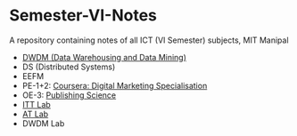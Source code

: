 # Semester-VI-Notes
A repository containing notes of all ICT (VI Semester) subjects, MIT Manipal

- [DWDM (Data Warehousing and Data Mining)](https://www.notion.so/smolpkg/DWDM-b948e3882ed44bd3b5db1723797196d2)
- DS (Distributed Systems)
- EEFM
- PE-1+2: [Coursera: Digital Marketing Specialisation](https://www.notion.so/smolpkg/Coursera-Digital-Marketing-7f66d0f2e4fd4546a75c00710be1618f)
- OE-3: [Publishing Science](https://www.notion.so/smolpkg/Publishing-Science-a76cca43347d49daa2bf44ba8b9ca79c)
- [ITT Lab](https://github.com/nandiniproothi/itt-lab)
- [AT Lab](https://github.com/nandiniproothi/at-lab)
- DWDM Lab
